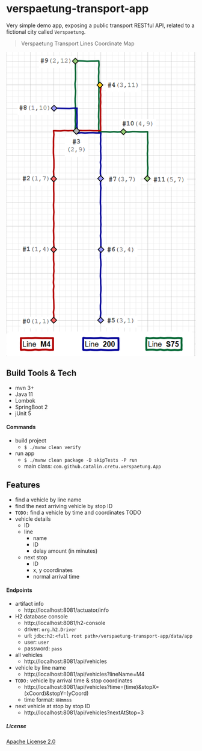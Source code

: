 # verspaetung-transport-app
Very simple demo app, exposing a public transport RESTful API, 
related to a fictional city called `Verspaetung`.

> Verspaetung Transport Lines Coordinate Map

![verspaetung-map](verspaetung-map.png)


## Build Tools & Tech
- mvn 3+
- Java 11
- Lombok
- SpringBoot 2
- jUnit 5


#### Commands
- build project
    - `$ ./mvnw clean verify`
- run app
    - `$ ./mvnw clean package -D skipTests -P run`
    - main class: `com.github.catalin.cretu.verspaetung.App`


## Features
- find a vehicle by line name
- find the next arriving vehicle by stop ID
- `TODO:` find a vehicle by time and coordinates TODO
- vehicle details
    - ID 
	- line
		- name
		- ID
	    - delay amount (in minutes)
	- next stop
		- ID
		- x, y coordinates
	    - normal arrival time


#### Endpoints
- artifact info
    - http://localhost:8081/actuator/info
- H2 database console
    - http://localhost:8081/h2-console
	- driver: `org.h2.Driver`
	- url: `jdbc:h2:<full root path>/verspaetung-transport-app/data/app`
	- user: `user`
	- password: `pass`
- all vehicles             
	- http://localhost:8081/api/vehicles
- vehicle by line name
	- http://localhost:8081/api/vehicles?lineName=M4
- `TODO:` vehicle by arrival time & stop coordinates
	- http://localhost:8081/api/vehicles?time=(time)&stopX=(xCoord)&stopY=(yCoord)
	- time format: `HHmmss`
- next vehicle at stop by stop ID
	- http://localhost:8081/api/vehicles?nextAtStop=3


##### License
[Apache License 2.0](http://www.apache.org/licenses/LICENSE-2.0)